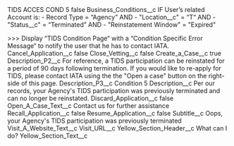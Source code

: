 <?xml version="1.0" encoding="UTF-8"?>
<CustomMetadata xmlns="http://soap.sforce.com/2006/04/metadata" xmlns:xsi="http://www.w3.org/2001/XMLSchema-instance" xmlns:xsd="http://www.w3.org/2001/XMLSchema">
    <label>TIDS ACCES COND 5</label>
    <protected>false</protected>
    <values>
        <field>Business_Conditions__c</field>
        <value xsi:type="xsd:string">IF User’s related Account is:
- Record Type = “Agency” 
AND 
- &quot;Location__c&quot; = “T“ 
AND 
- &quot;Status__c&quot; = “Terminated”
AND
- &quot;Reinstatement Window&quot; = &quot;Expired&quot;

&gt;&gt;&gt; Display “TIDS Condition Page“ with a “Condition Specific Error Message“ to notify the user that he has to contact IATA.</value>
    </values>
    <values>
        <field>Cancel_Application__c</field>
        <value xsi:type="xsd:boolean">false</value>
    </values>
    <values>
        <field>Close_Vetting__c</field>
        <value xsi:type="xsd:boolean">false</value>
    </values>
    <values>
        <field>Create_a_Case__c</field>
        <value xsi:type="xsd:boolean">true</value>
    </values>
    <values>
        <field>Description_P2__c</field>
        <value xsi:type="xsd:string">For reference, a TIDS participation can be reinstated for a period of 90 days following termination. If you would like to re-apply for TIDS, please contact IATA using the the &quot;Open a case&quot; button on the right-side of this page.</value>
    </values>
    <values>
        <field>Description_P3__c</field>
        <value xsi:type="xsd:string">Condition 5</value>
    </values>
    <values>
        <field>Description__c</field>
        <value xsi:type="xsd:string">Per our records, your Agency&apos;s TIDS participation was previously terminated and can no longer be reinstated.</value>
    </values>
    <values>
        <field>Discard_Application__c</field>
        <value xsi:type="xsd:boolean">false</value>
    </values>
    <values>
        <field>Open_A_Case_Text__c</field>
        <value xsi:type="xsd:string">Contact us for further assistance</value>
    </values>
    <values>
        <field>Recall_Application__c</field>
        <value xsi:type="xsd:boolean">false</value>
    </values>
    <values>
        <field>Resume_Application__c</field>
        <value xsi:type="xsd:boolean">false</value>
    </values>
    <values>
        <field>Subtitle__c</field>
        <value xsi:type="xsd:string">Oops, your Agency&apos;s TIDS participation was previously terminated</value>
    </values>
    <values>
        <field>Visit_A_Website_Text__c</field>
        <value xsi:nil="true"/>
    </values>
    <values>
        <field>Visit_URL__c</field>
        <value xsi:nil="true"/>
    </values>
    <values>
        <field>Yellow_Section_Header__c</field>
        <value xsi:type="xsd:string">What can I do?</value>
    </values>
    <values>
        <field>Yellow_Section_Text__c</field>
        <value xsi:nil="true"/>
    </values>
</CustomMetadata>
